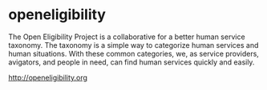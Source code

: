 openeligibility
===============

The Open Eligibility Project is a collaborative for a better human service taxonomy. The taxonomy is a  simple way 
to categorize human services and human situations. With these common categories, we, as service providers, 
avigators, and people in need, can find human services quickly and easily.

http://openeligibility.org
